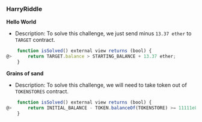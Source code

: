 ### HarryRiddle

**Hello World**

- Description: To solve this challenge, we just send minus `13.37 ether` to `TARGET` contract.

```javascript
    function isSolved() external view returns (bool) {
@>      return TARGET.balance > STARTING_BALANCE + 13.37 ether;
    }
```

**Grains of sand**

- Description: To solve this challenge, we will need to take token out of `TOKENSTORES` contract.

```javascript
    function isSolved() external view returns (bool) {
@>      return INITIAL_BALANCE - TOKEN.balanceOf(TOKENSTORE) >= 11111e8;
    }
```
